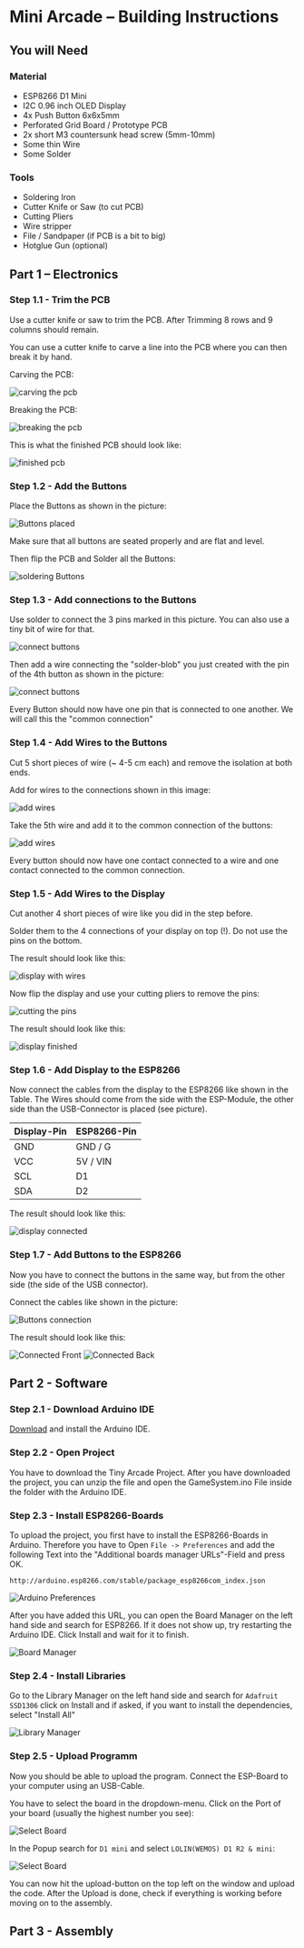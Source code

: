# Mini Arcade – Building Instructions
## You will Need
### Material
- ESP8266 D1 Mini
- I2C 0.96 inch OLED Display
- 4x Push Button 6x6x5mm
- Perforated Grid Board / Prototype PCB
- 2x short M3 countersunk head screw (5mm-10mm)
- Some thin Wire 
- Some Solder 
### Tools
- Soldering Iron
- Cutter Knife or Saw (to cut PCB)
- Cutting Pliers
- Wire stripper
- File / Sandpaper (if PCB is a bit to big)
- Hotglue Gun (optional)

## Part 1 – Electronics
### Step 1.1 - Trim the PCB
Use a cutter knife or saw to trim the PCB. After Trimming 8 rows and 9 columns should remain.

You can use a cutter knife to carve a line into the PCB where you can then break it by hand.

Carving the PCB:

![carving the pcb](images/1.1.1.jpg)

Breaking the PCB:

![breaking the pcb](images/1.1.2.jpg)

This is what the finished PCB should look like:

![finished pcb](images/1.1.3.jpg)


### Step 1.2 - Add the Buttons
Place the Buttons as shown in the picture:

![Buttons placed](images/1.2.1.jpg)

Make sure that all buttons are seated properly and are flat and level.

Then flip the PCB and Solder all the Buttons:

![soldering Buttons](images/1.2.2.jpg)

### Step 1.3 - Add connections to the Buttons
Use solder to connect the 3 pins marked in this picture. You can also use a tiny bit of wire for that.

![connect buttons](images/1.3.1.jpg)

Then add a wire connecting the "solder-blob" you just created with the pin of the 4th button as shown in the picture:

![connect buttons](images/1.3.2.jpg)

Every Button should now have one pin that is connected to one another. We will call this the "common connection"

### Step 1.4 - Add Wires to the Buttons
Cut 5 short pieces of wire (~ 4-5 cm each) and remove the isolation at both ends.

Add for wires to the connections shown in this image:

![add wires](images/1.4.1.jpg)

Take the 5th wire and add it to the common connection of the buttons:

![add wires](images/1.4.2.jpg)

Every button should now have one contact connected to a wire and one contact connected to the common connection.

### Step 1.5 - Add Wires to the Display
Cut another 4 short pieces of wire like you did in the step before.

Solder them to the 4 connections of your display on top (!). Do not use the pins on the bottom.

The result should look like this:

![display with wires](images/1.5.1.jpg)

Now flip the display and use your cutting pliers to remove the pins:

![cutting the pins](images/1.5.2.jpg)

The result should look like this:

![display finished](images/1.5.3.jpg)

### Step 1.6 - Add Display to the ESP8266

Now connect the cables from the display to the ESP8266 like shown in the Table. The Wires should come from the side with the ESP-Module, the other side than the USB-Connector is placed (see picture).


| Display-Pin | ESP8266-Pin |
| ----------- | ----------- |
| GND         | GND / G     |
| VCC         | 5V / VIN    |
| SCL         | D1          |
| SDA         | D2          |

The result should look like this:

![display connected](images/1.6.1.jpg)

### Step 1.7 - Add Buttons to the ESP8266

Now you have to connect the buttons in the same way, but from the other side (the side of the USB connector).

Connect the cables like shown in the picture:

![Buttons connection](images/1.7.1.jpg)

The result should look like this:

![Connected Front](images/1.7.2.jpg)
![Connected Back](images/1.7.3.jpg)

## Part 2 - Software

### Step 2.1 - Download Arduino IDE
[Download](https://www.arduino.cc/en/software/) and install the Arduino IDE.

### Step 2.2 - Open Project
You have to download the Tiny Arcade Project.
After you have downloaded the project, you can unzip the file and open the GameSystem.ino File inside the folder with the Arduino IDE.

### Step 2.3 - Install ESP8266-Boards
To upload the project, you first have to install the ESP8266-Boards in Arduino. Therefore you have to Open `File -> Preferences` and add the following Text into the "Additional boards manager URLs"-Field and press OK.
```
http://arduino.esp8266.com/stable/package_esp8266com_index.json
```

![Arduino Preferences](images/2.3.1.png)

After you have added this URL, you can open the Board Manager on the left hand side and search for ESP8266. If it does not show up, try restarting the Arduino IDE. Click Install and wait for it to finish.

![Board Manager](images/2.3.2.png)

### Step 2.4 - Install Libraries
Go to the Library Manager on the left hand side and search for `Adafruit SSD1306` click on Install and if asked, if you want to install the dependencies, select "Install All"

![Library Manager](images/2.4.1.png)

### Step 2.5 - Upload Programm
Now you should be able to upload the program. Connect the ESP-Board to your computer using an USB-Cable.

You have to select the board in the dropdown-menu. Click on the Port of your board (usually the highest number you see):

![Select Board](images/2.5.1.png)

In the Popup search for `D1 mini` and select `LOLIN(WEMOS) D1 R2 & mini`:

![Select Board](images/2.5.2.png)

You can now hit the upload-button on the top left on the window and upload the code. After the Upload is done, check if everything is working before moving on to the assembly.

## Part 3 - Assembly